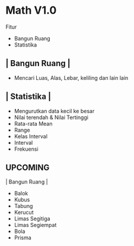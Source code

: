 # Math V1.0

Fitur
- Bangun Ruang
- Statistika

| Bangun Ruang |
----------------
- Mencari Luas, Alas, Lebar, keliling dan lain lain

| Statistika |
--------------
- Mengurutkan data kecil ke besar
- Nilai terendah & Nilai Tertinggi
- Rata-rata Mean
- Range
- Kelas Interval
- Interval
- Frekuensi

**UPCOMING**
--------------
| Bangun Ruang |
- Balok
- Kubus
- Tabung
- Kerucut
- Limas Segitiga
- Limas Segiempat
- Bola
- Prisma
